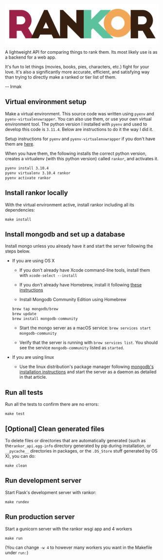![RANKOR](https://raw.githubusercontent.com/frrmack/rankor/master/logo/rankor_logo_white.png)

A lightweight API for comparing things to rank them. Its most likely use is as a backend for a web app.

It's fun to let things (movies, books, pies, characters, etc.) fight for your love. It's also a significantly more accurate, efficient, and satisfying way than trying to directly make a ranked or tier list of them.


-- Irmak

## Virtual environment setup

Make a virtual environment. This source code was written using `pyenv` and `pyenv-virtualenvwrapper`. You can also use them, or use your own virtual environment tool. The python version I installed with `pyenv` and used to develop this code is `3.11.4`. Below are instructions to do it the way I did it.


Setup instructions for `pyenv` and `pyenv-virtualenvwrapper` if you don't have them are [here](https://gist.github.com/eliangcs/43a51f5c95dd9b848ddc). 


When you have them, the following installs the correct python version, creates a virtualenv (with this python version) called `rankor`, and activates it.


```
pyenv install 3.10.4
pyenv virtualenv 3.10.4 rankor
pyenv activate rankor
```

## Install rankor locally
With the virtual environment active, install rankor including all its dependencies:

```
make install
```


## Install mongodb and set up a database

Install mongo unless you already have it and start the server following the steps below.

- If you are using OS X

    - If you don't already have Xcode command-line tools, install them with `xcode-select --install`

    - If you don't already have Homebrew, install it following [these instructions](https://brew.sh/#install)

    - Install Mongodb Community Edition using Homebrew
    ```
    brew tap mongodb/brew
    brew update
    brew install mongodb-community
    ```

    - Start the mongo server as a macOS service:
    `brew services start mongodb-community`


    - Verify that the server is running with `brew services list`. You should see the service `mongodb-community` listed as `started`. 


- If you are using linux
    
    - Use the linux distribution's package manager following [mongodb's installation instructions](https://www.mongodb.com/docs/manual/administration/install-on-linux/) and start the server as a daemon as detailed in that article.


## Run all tests
Run all the tests to confirm there are no errors:

```
make test
```


## \[Optional\] Clean generated files
To delete files or directories that are automatically generated (such as  the`rankor_api.egg-info` directory generated by pip during installation, or `__pycache__` directories in packages, or the `.DS_Store` stuff generated by OS X), you can do:

```
make clean
```


## Run development server
Start Flask's development server with rankor:

```
make rundev
```


## Run production server
Start a gunicorn server with the rankor wsgi app and 4 workers

```
make run
```


(You can change `-w 4` to however many workers you want in the Makefile under `run:`)
